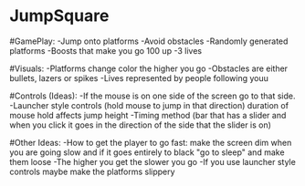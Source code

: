# JumpSquare

#GamePlay:
-Jump onto platforms
-Avoid obstacles
-Randomly generated platforms
-Boosts that make you go 100 up
-3 lives

#Visuals:
-Platforms change color the higher you go
-Obstacles are either bullets, lazers or spikes
-Lives represented by people following youu

#Controls (Ideas):
-If the mouse is on one side of the screen go to that side.
-Launcher style controls (hold mouse to jump in that direction) duration of mouse hold affects jump height
-Timing method (bar that has a slider and when you click it goes in the direction of the side that the slider is on)

#Other Ideas:
-How to get the player to go fast: make the screen dim when you are going slow and if it goes entirely to black "go to sleep" and make them loose
-The higher you get the slower you go
-If you use launcher style controls maybe make the platforms slippery
